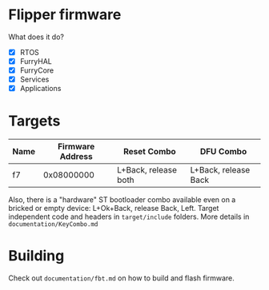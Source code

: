 # Flipper firmware

What does it do?

- [x] RTOS
- [x] FurryHAL
- [x] FurryCore
- [x] Services
- [x] Applications

# Targets

| Name      | Firmware Address  | Reset Combo           | DFU Combo             |
|-----------|-------------------|-----------------------|-----------------------|
| f7        | 0x08000000        | L+Back, release both  | L+Back, release Back  |

Also, there is a "hardware" ST bootloader combo available even on a bricked or empty device: L+Ok+Back, release Back, Left.
Target independent code and headers in `target/include` folders. More details in `documentation/KeyCombo.md`

# Building

Check out `documentation/fbt.md` on how to build and flash firmware.

